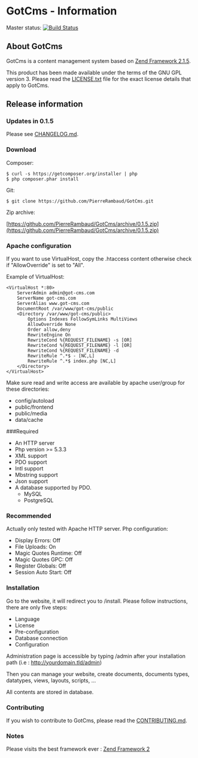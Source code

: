 # GotCms - Information

Master status: [![Build Status](https://travis-ci.org/PierreRambaud/GotCms.png?branch=master)](https://travis-ci.org/PierreRambaud/GotCms)

## About GotCms

GotCms is a content management system based on [Zend Framework 2.1.5](http://framework.zend.com/).

This product has been made available under the terms of the GNU GPL version 3.
Please read the [LICENSE.txt](LICENSE.txt) file for the exact license details that apply to GotCms.

## Release information

### Updates in 0.1.5

Please see [CHANGELOG.md](CHANGELOG.md).

### Download

Composer:

    $ curl -s https://getcomposer.org/installer | php
    $ php composer.phar install

Git:

    $ git clone https://github.com/PierreRambaud/GotCms.git

Zip archive:

[https://github.com/PierreRambaud/GotCms/archive/0.1.5.zip](https://github.com/PierreRambaud/GotCms/archive/0.1.5.zip)


### Apache configuration

If you want to use VirtualHost, copy the .htaccess content otherwise check if "AllowOverride" is set to "All".

Example of VirtualHost:

```
<VirtualHost *:80>
    ServerAdmin admin@got-cms.com
    ServerName got-cms.com
    ServerAlias www.got-cms.com
    DocumentRoot /var/www/got-cms/public
    <Directory /var/www/got-cms/public>
        Options Indexes FollowSymLinks MultiViews
        AllowOverride None
        Order allow,deny
        RewriteEngine On
        RewriteCond %{REQUEST_FILENAME} -s [OR]
        RewriteCond %{REQUEST_FILENAME} -l [OR]
        RewriteCond %{REQUEST_FILENAME} -d
        RewriteRule ^.*$ - [NC,L]
        RewriteRule ^.*$ index.php [NC,L]
    </Directory>
</VirtualHost>
```

Make sure read and write access are available by apache user/group for these directories:
- config/autoload
- public/frontend
- public/media
- data/cache


###Required

- An HTTP server
- Php version >= 5.3.3
- XML support
- PDO support
- Intl support
- Mbstring support
- Json support
- A database supported by PDO.
    - MySQL
    - PostgreSQL


### Recommended

Actually only tested with Apache HTTP server.
Php configuration:
- Display Errors: Off
- File Uploads: On
- Magic Quotes Runtime: Off
- Magic Quotes GPC: Off
- Register Globals: Off
- Session Auto Start: Off


### Installation

Go to the website, it will redirect you to /install.
Please follow instructions, there are only five steps:
- Language
- License
- Pre-configuration
- Database connection
- Configuration

Administration page is accessible by typing /admin after your installation path (i.e : http://yourdomain.tld/admin)

Then you can manage your website, create documents, documents types, datatypes, views, layouts, scripts, ...

All contents are stored in database.


### Contributing

If you wish to contribute to GotCms, please read the
[CONTRIBUTING.md](CONTRIBUTING.md).


### Notes

Please visits the best framework ever : [Zend Framework 2](http://framework.zend.com/)

